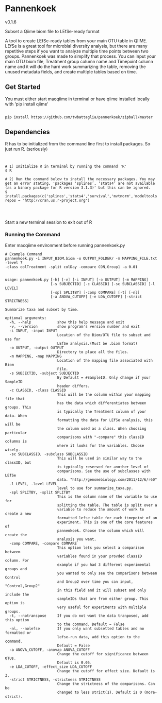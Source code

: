 # **Pannenkoek** 
v0.1.6  
  
Subset a Qiime biom file to LEfSe-ready format

A tool to create LEfSe-ready tables from your main OTU table in QIIME. LEfSe is a great tool for microbial diversity analysis, but there are many repetitive steps if you want to analyze multiple time points between two groups. Pannenkoek was made to simplify that process. You can input your main OTU biom file, Treatment group column name and Timepoint column name and it will do the hard work summarizing the table, removing the unused metadata fields, and create multiple tables based on time.

## Get Started
You must either start macqiime in terminal or have qiime installed locally with 'pip install qiime'

```

pip install https://github.com/twbattaglia/pannenkoek/zipball/master

```



## Dependencies  
R has to be initialized from the command line first to install packages. So just run R. (seriously)  
```


# 1) Initialize R in terminal by running the command 'R'
$ R

# 2) Run the command below to install the necessary packages. You may get an error stating, 'packages ‘splines’, ‘stats4’ are not available (as a binary package for R version 3.1.3)' but this can be ignored.
$ install.packages(c('splines','stats4','survival','mvtnorm','modeltools','coin','MASS'), repos = "http://cran.us.r-project.org")


  
```
Start a new terminal session to exit out of R



### Running the Command  
Enter macqiime environment before running pannenkoek.py

```
# Example Command
pannenkoek.py -i INPUT_BIOM.biom -o OUTPUT_FOLDER/ -m MAPPING_FILE.txt -level 7
-class colTreatment -split colDay -compare CON,Group1 -a 0.01

```


```

usage: pannenkoek.py [-h] [-v] [-i INPUT] [-o OUTPUT] [-m MAPPING]
                     [-s SUBJECTID] [-c CLASSID] [-sc SUBCLASSID] [-l LEVEL]
                     [-spl SPLITBY] [-comp COMPARE] [-t] [-nl]
                     [-a ANOVA_CUTOFF] [-e LDA_CUTOFF] [-strict STRICTNESS]

Summarize taxa and subset by time.

optional arguments:
  -h, --help            show this help message and exit
  -v, --version         show program's version number and exit
  -i INPUT, -input INPUT
                        Location of the Biom/OTU file to subset and use for
                        LEfSe analysis.(Must be .biom format)
  -o OUTPUT, -output OUTPUT
                        Directory to place all the files.
  -m MAPPING, -map MAPPING
                        Location of the mapping file associated with Biom
                        File.
  -s SUBJECTID, -subject SUBJECTID
                        By Default = #SampleID. Only change if your SampleID
                        header differs.
  -c CLASSID, -class CLASSID
                        This will be the column within your mapping file that
                        has the data which differentiates between groups. This
                        is typically the Treatment column of your data. When
                        formatting the data for LEfSe analysis, this will be
                        the column used as a class. When choosing particular
                        comparisons with "-compare" this classID columns is
                        where it looks for the variables. Choose wisely.
  -sc SUBCLASSID, -subclass SUBCLASSID
                        This will be used in similar way to the classID, but
                        is typically reserved for another level of
                        comparisons. See the use of subclasses with LEfSe
                        data. "http://genomebiology.com/2011/12/6/r60"
  -l LEVEL, -level LEVEL
                        level to use for summarize_taxa.py.
  -spl SPLITBY, -split SPLITBY
                        This is the column name of the variable to use for
                        splitting the table. The table is split over a
                        variable to reduce the amount of work to create a new
                        formatted lefse table for each timepoint of an
                        experiment. This is one of the core features of
                        pannenkoek. Choose the column which will create the
                        analysis you want.
  -comp COMPARE, -compare COMPARE
                        This option lets you select a comparison between
                        variables found in your provded classID column. For
                        example if you had 3 different experimental groups and
                        you wanted to only see the comparisons between Control
                        and Group2 over time you can input, "Control,Group2"
                        in this field and it will subset and only include the
                        sampleIDs that are from either group. This option is
                        very useful for experiments with multiple groups.
  -t, --notranspose     If you do not want the data tranposed, add this option
                        to the command. Default = False
  -nl, --nolefse        If you only want subsetted tables and no formatted or
                        lefse-run data, add this option to the command.
                        Default = False
  -a ANOVA_CUTOFF, -anovap ANOVA_CUTOFF
                        Change the cutoff for significance between OTUs.
                        Default is 0.05.
  -e LDA_CUTOFF, -effect_size LDA_CUTOFF
                        Change the cutoff for effect size. Default is 2.
  -strict STRICTNESS, -strictness STRICTNESS
                        Change the strictness of the comparisons. Can be
                        changed to less strict(1). Default is 0 (more-strict).
```
